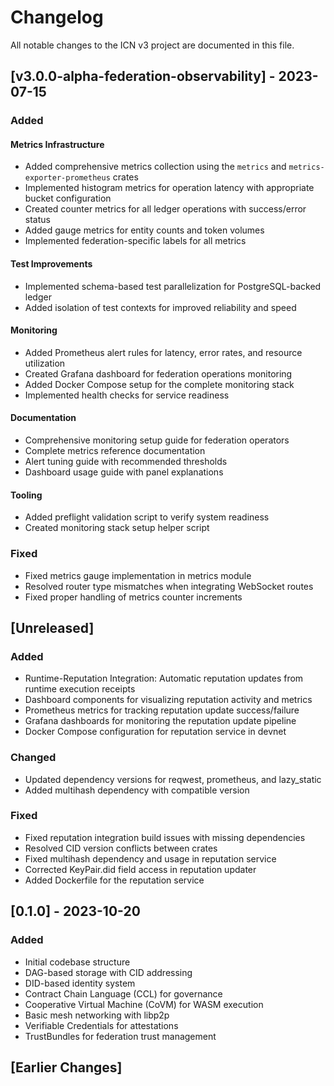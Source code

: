 # Changelog

All notable changes to the ICN v3 project are documented in this file.

## [v3.0.0-alpha-federation-observability] - 2023-07-15

### Added

#### Metrics Infrastructure
- Added comprehensive metrics collection using the `metrics` and `metrics-exporter-prometheus` crates
- Implemented histogram metrics for operation latency with appropriate bucket configuration
- Created counter metrics for all ledger operations with success/error status
- Added gauge metrics for entity counts and token volumes
- Implemented federation-specific labels for all metrics

#### Test Improvements
- Implemented schema-based test parallelization for PostgreSQL-backed ledger
- Added isolation of test contexts for improved reliability and speed

#### Monitoring
- Added Prometheus alert rules for latency, error rates, and resource utilization
- Created Grafana dashboard for federation operations monitoring
- Added Docker Compose setup for the complete monitoring stack
- Implemented health checks for service readiness

#### Documentation
- Comprehensive monitoring setup guide for federation operators
- Complete metrics reference documentation
- Alert tuning guide with recommended thresholds
- Dashboard usage guide with panel explanations

#### Tooling
- Added preflight validation script to verify system readiness
- Created monitoring stack setup helper script

### Fixed
- Fixed metrics gauge implementation in metrics module
- Resolved router type mismatches when integrating WebSocket routes
- Fixed proper handling of metrics counter increments

## [Unreleased]

### Added
- Runtime-Reputation Integration: Automatic reputation updates from runtime execution receipts
- Dashboard components for visualizing reputation activity and metrics
- Prometheus metrics for tracking reputation update success/failure
- Grafana dashboards for monitoring the reputation update pipeline
- Docker Compose configuration for reputation service in devnet

### Changed
- Updated dependency versions for reqwest, prometheus, and lazy_static
- Added multihash dependency with compatible version

### Fixed
- Fixed reputation integration build issues with missing dependencies
- Resolved CID version conflicts between crates
- Fixed multihash dependency and usage in reputation service
- Corrected KeyPair.did field access in reputation updater
- Added Dockerfile for the reputation service

## [0.1.0] - 2023-10-20

### Added
- Initial codebase structure
- DAG-based storage with CID addressing
- DID-based identity system
- Contract Chain Language (CCL) for governance
- Cooperative Virtual Machine (CoVM) for WASM execution
- Basic mesh networking with libp2p
- Verifiable Credentials for attestations
- TrustBundles for federation trust management

## [Earlier Changes] 